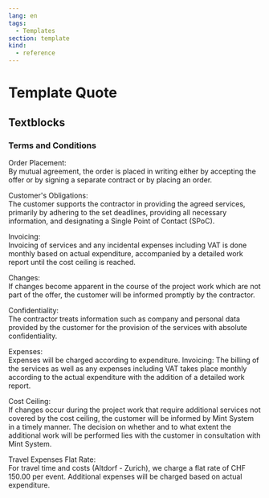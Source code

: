 ```yaml
---
lang: en
tags:
  - Templates
section: template
kind:
  - reference
---
```


# Template Quote

## Textblocks

### Terms and Conditions

Order Placement:  
By mutual agreement, the order is placed in writing either by accepting the offer or by signing a separate contract or by placing an order.

Customer's Obligations:  
The customer supports the contractor in providing the agreed services, primarily by adhering to the set deadlines, providing all necessary information, and designating a Single Point of Contact (SPoC).

Invoicing:  
Invoicing of services and any incidental expenses including VAT is done monthly based on actual expenditure, accompanied by a detailed work report until the cost ceiling is reached.

Changes:  
If changes become apparent in the course of the project work which are not part of the offer, the customer will be informed promptly by the contractor.

Confidentiality:  
The contractor treats information such as company and personal data provided by the customer for the provision of the services with absolute confidentiality.

Expenses:  
Expenses will be charged according to expenditure. Invoicing: The billing of the services as well as any expenses including VAT takes place monthly according to the actual expenditure with the addition of a detailed work report.

Cost Ceiling:  
If changes occur during the project work that require additional services not covered by the cost ceiling, the customer will be informed by Mint System in a timely manner. The decision on whether and to what extent the additional work will be performed lies with the customer in consultation with Mint System.

Travel Expenses Flat Rate:  
For travel time and costs (Altdorf - Zurich), we charge a flat rate of CHF 150.00 per event. Additional expenses will be charged based on actual expenditure.
